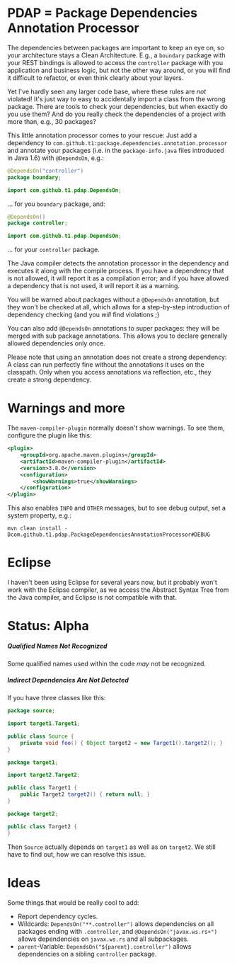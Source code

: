 # PDAP = Package Dependencies Annotation Processor

The dependencies between packages are important to keep an eye on, so your architecture stays a Clean Architecture.
E.g., a `boundary` package with your REST bindings is allowed to access the `controller` package
with you application and business logic, but not the other way around,
or you will find it difficult to refactor, or even think clearly about your layers.

Yet I've hardly seen any larger code base, where these rules are *not* violated!
It's just way to easy to accidentally import a class from the wrong package.
There are tools to check your dependencies, but when exactly do you use them?
And do you really check the dependencies of a project with more than, e.g., 30 packages?

This little annotation processor comes to your rescue:
Just add a dependency to `com.github.t1:package.dependencies.annotation.processor`
and annotate your packages (i.e. in the `package-info.java` files introduced in Java 1.6) with `@DependsOn`, e.g.:

```java
@DependsOn("controller")
package boundary;

import com.github.t1.pdap.DependsOn;
```

... for you `boundary` package, and:

```java
@DependsOn()
package controller;

import com.github.t1.pdap.DependsOn;
```

... for your `controller` package.

The Java compiler detects the annotation processor in the dependency and executes it along with the compile process.
If you have a dependency that is not allowed, it will report it as a compilation error;
and if you have allowed a dependency that is not used, it will report it as a warning.

You will be warned about packages without a `@DependsOn` annotation, but they won't be checked at all,
which allows for a step-by-step introduction of dependency checking (and you *will* find violations ;)

You can also add `@DependsOn` annotations to super packages: they will be merged with sub package annotations.
This allows you to declare generally allowed dependencies only once.

Please note that using an annotation does not create a strong dependency:
A class can run perfectly fine without the annotations it uses on the classpath.
Only when you access annotations via reflection, etc., they create a strong dependency.


# Warnings and more

The `maven-compiler-plugin` normally doesn't show warnings. To see them, configure the plugin like this:

```xml
<plugin>
    <groupId>org.apache.maven.plugins</groupId>
    <artifactId>maven-compiler-plugin</artifactId>
    <version>3.8.0</version>
    <configuration>
        <showWarnings>true</showWarnings>
    </configuration>
</plugin>
``` 

This also enables `INFO` and `OTHER` messages, but to see debug output, set a system property, e.g.:

```
mvn clean install -Dcom.github.t1.pdap.PackageDependenciesAnnotationProcessor#DEBUG
```


# Eclipse

I haven't been using Eclipse for several years now, but it probably won't work with the Eclipse compiler,
as we access the Abstract Syntax Tree from the Java compiler, and Eclipse is not compatible with that.


# Status: Alpha

##### Qualified Names Not Recognized

Some qualified names used within the code *may* not be recognized.


##### Indirect Dependencies Are Not Detected

If you have three classes like this:

```java
package source;

import target1.Target1;

public class Source {
    private void foo() { Object target2 = new Target1().target2(); }
}
```

```java
package target1;

import target2.Target2;

public class Target1 {
    public Target2 target2() { return null; }
}
```

```java
package target2;

public class Target2 {
}
```

Then `Source` actually depends on `target1` as well as on `target2`.
We still have to find out, how we can resolve this issue.


# Ideas

Some things that would be really cool to add:

* Report dependency cycles.
* Wildcards: `DependsOn("**.controller")` allows dependencies on all packages ending with `.controller`,
  and `@DependsOn("javax.ws.rs+")` allows dependencies on `javax.ws.rs` and all subpackages.
* `parent`-Variable: `DependsOn("${parent}.controller")` allows dependencies on a sibling `controller` package.
